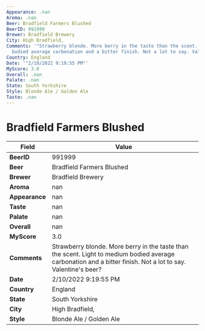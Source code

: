 ```yaml
---
Appearance: .nan
Aroma: .nan
Beer: Bradfield Farmers Blushed
BeerID: 991999
Brewer: Bradfield Brewery
City: High Bradfield,
Comments: '"Strawberry blonde. More berry in the taste than the scent. Light to medium
  bodied average carbonation and a bitter finish. Not a lot to say. Valentine''s beer?"'
Country: England
Date: '"2/10/2022 9:19:55 PM"'
MyScore: 3.0
Overall: .nan
Palate: .nan
State: South Yorkshire
Style: Blonde Ale / Golden Ale
Taste: .nan
---
```


# Bradfield Farmers Blushed

| Field         | Value |
|---------------|-------|
| **BeerID** | 991999 |
| **Beer** | Bradfield Farmers Blushed |
| **Brewer** | Bradfield Brewery |
| **Aroma** | nan |
| **Appearance** | nan |
| **Taste** | nan |
| **Palate** | nan |
| **Overall** | nan |
| **MyScore** | 3.0 |
| **Comments** | Strawberry blonde. More berry in the taste than the scent. Light to medium bodied average carbonation and a bitter finish. Not a lot to say. Valentine's beer? |
| **Date** | 2/10/2022 9:19:55 PM |
| **Country** | England |
| **State** | South Yorkshire |
| **City** | High Bradfield, |
| **Style** | Blonde Ale / Golden Ale |
